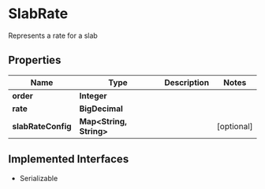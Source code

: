 

# SlabRate

Represents a rate for a slab

## Properties

| Name | Type | Description | Notes |
|------------ | ------------- | ------------- | -------------|
|**order** | **Integer** |  |  |
|**rate** | **BigDecimal** |  |  |
|**slabRateConfig** | **Map&lt;String, String&gt;** |  |  [optional] |


## Implemented Interfaces

* Serializable


